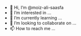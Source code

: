 - 👋 Hi, I’m @moiz-ali-saasfa
- 👀 I’m interested in ...
- 🌱 I’m currently learning ...
- 💞️ I’m looking to collaborate on ...
- 📫 How to reach me ...

<!---
moiz-ali-saasfa/moiz-ali-saasfa is a ✨ special ✨ repository because its `README.md` (this file) appears on your GitHub profile.
You can click the Preview link to take a look at your changes.
--->

